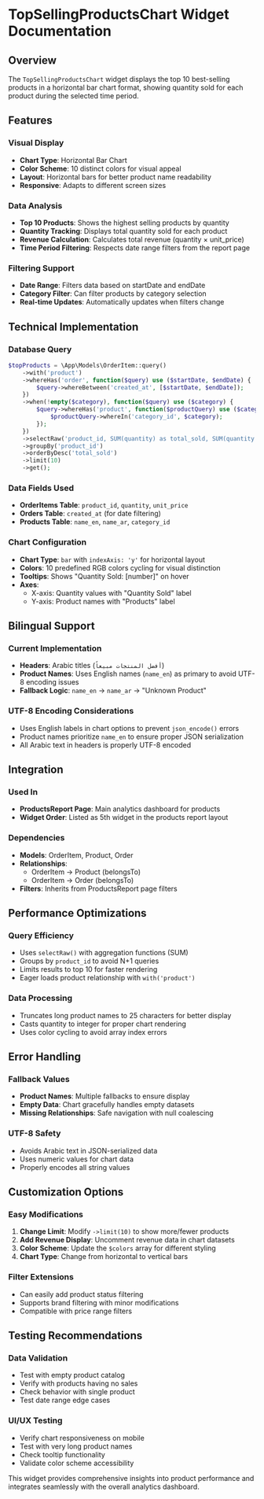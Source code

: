 # TopSellingProductsChart Widget Documentation

## Overview
The `TopSellingProductsChart` widget displays the top 10 best-selling products in a horizontal bar chart format, showing quantity sold for each product during the selected time period.

## Features

### Visual Display
- **Chart Type**: Horizontal Bar Chart
- **Color Scheme**: 10 distinct colors for visual appeal
- **Layout**: Horizontal bars for better product name readability
- **Responsive**: Adapts to different screen sizes

### Data Analysis
- **Top 10 Products**: Shows the highest selling products by quantity
- **Quantity Tracking**: Displays total quantity sold for each product
- **Revenue Calculation**: Calculates total revenue (quantity × unit_price)
- **Time Period Filtering**: Respects date range filters from the report page

### Filtering Support
- **Date Range**: Filters data based on startDate and endDate
- **Category Filter**: Can filter products by category selection
- **Real-time Updates**: Automatically updates when filters change

## Technical Implementation

### Database Query
```php
$topProducts = \App\Models\OrderItem::query()
    ->with('product')
    ->whereHas('order', function($query) use ($startDate, $endDate) {
        $query->whereBetween('created_at', [$startDate, $endDate]);
    })
    ->when(!empty($category), function($query) use ($category) {
        $query->whereHas('product', function($productQuery) use ($category) {
            $productQuery->whereIn('category_id', $category);
        });
    })
    ->selectRaw('product_id, SUM(quantity) as total_sold, SUM(quantity * unit_price) as total_revenue')
    ->groupBy('product_id')
    ->orderByDesc('total_sold')
    ->limit(10)
    ->get();
```

### Data Fields Used
- **OrderItems Table**: `product_id`, `quantity`, `unit_price`
- **Orders Table**: `created_at` (for date filtering)
- **Products Table**: `name_en`, `name_ar`, `category_id`

### Chart Configuration
- **Chart Type**: `bar` with `indexAxis: 'y'` for horizontal layout
- **Colors**: 10 predefined RGB colors cycling for visual distinction
- **Tooltips**: Shows "Quantity Sold: [number]" on hover
- **Axes**:
  - X-axis: Quantity values with "Quantity Sold" label
  - Y-axis: Product names with "Products" label

## Bilingual Support

### Current Implementation
- **Headers**: Arabic titles (`أفضل المنتجات مبيعاً`)
- **Product Names**: Uses English names (`name_en`) as primary to avoid UTF-8 encoding issues
- **Fallback Logic**: `name_en` → `name_ar` → "Unknown Product"

### UTF-8 Encoding Considerations
- Uses English labels in chart options to prevent `json_encode()` errors
- Product names prioritize `name_en` to ensure proper JSON serialization
- All Arabic text in headers is properly UTF-8 encoded

## Integration

### Used In
- **ProductsReport Page**: Main analytics dashboard for products
- **Widget Order**: Listed as 5th widget in the products report layout

### Dependencies
- **Models**: OrderItem, Product, Order
- **Relationships**:
  - OrderItem → Product (belongsTo)
  - OrderItem → Order (belongsTo)
- **Filters**: Inherits from ProductsReport page filters

## Performance Optimizations

### Query Efficiency
- Uses `selectRaw()` with aggregation functions (SUM)
- Groups by `product_id` to avoid N+1 queries
- Limits results to top 10 for faster rendering
- Eager loads product relationship with `with('product')`

### Data Processing
- Truncates long product names to 25 characters for better display
- Casts quantity to integer for proper chart rendering
- Uses color cycling to avoid array index errors

## Error Handling

### Fallback Values
- **Product Names**: Multiple fallbacks to ensure display
- **Empty Data**: Chart gracefully handles empty datasets
- **Missing Relationships**: Safe navigation with null coalescing

### UTF-8 Safety
- Avoids Arabic text in JSON-serialized data
- Uses numeric values for chart data
- Properly encodes all string values

## Customization Options

### Easy Modifications
1. **Change Limit**: Modify `->limit(10)` to show more/fewer products
2. **Add Revenue Display**: Uncomment revenue data in chart datasets
3. **Color Scheme**: Update the `$colors` array for different styling
4. **Chart Type**: Change from horizontal to vertical bars

### Filter Extensions
- Can easily add product status filtering
- Supports brand filtering with minor modifications
- Compatible with price range filters

## Testing Recommendations

### Data Validation
- Test with empty product catalog
- Verify with products having no sales
- Check behavior with single product
- Test date range edge cases

### UI/UX Testing
- Verify chart responsiveness on mobile
- Test with very long product names
- Check tooltip functionality
- Validate color scheme accessibility

This widget provides comprehensive insights into product performance and integrates seamlessly with the overall analytics dashboard.
